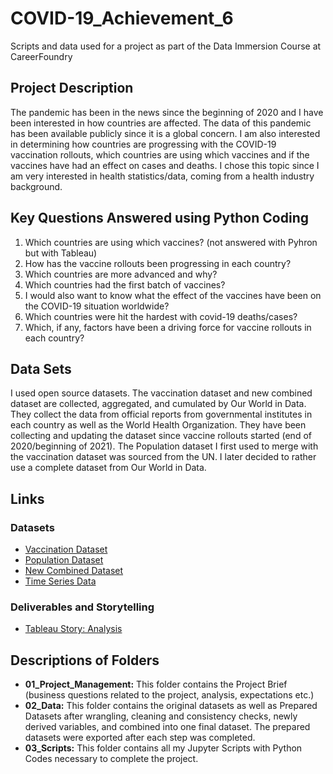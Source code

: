 # COVID-19_Achievement_6
Scripts and data used for a project as part of  the Data Immersion Course at CareerFoundry
## Project Description
The pandemic has been in the news since the beginning of 2020 and I have been interested in how countries are affected. The data of this pandemic has been available publicly since it is a global concern. I am also interested in determining how countries are progressing with the COVID-19 vaccination rollouts, which countries are using which vaccines and if the vaccines have had an effect on cases and deaths. I chose this topic since I am very interested in health statistics/data, coming from a health industry background.
## Key Questions Answered using Python Coding
1.	Which countries are using which vaccines? (not answered with Pyhron but with Tableau)
2.	How has the vaccine rollouts been progressing in each country?
3.	Which countries are more advanced and why?
4.	Which countries had the first batch of vaccines?
5.	I would also want to know what the effect of the vaccines have been on the COVID-19 situation worldwide?
6.	Which countries were hit the hardest with covid-19 deaths/cases?
7.	Which, if any, factors have been a driving force for vaccine rollouts in each country?
## Data Sets
I used open source datasets. The vaccination dataset and new combined dataset are collected, aggregated, and cumulated by Our World in Data. They collect the data from official reports from governmental institutes in each country as well as the World Health Organization. They have been collecting and updating the dataset since vaccine rollouts started (end of 2020/beginning of 2021). The Population dataset I first used to merge with the vaccination dataset was sourced from the UN. I later decided to rather use a complete dataset from Our World in Data.
## Links
### Datasets
- [Vaccination Dataset](https://www.kaggle.com/datasets/gpreda/covid-world-vaccination-progress/download)
- [Population Dataset](https://population.un.org/wpp/Download/Files/1_Indicators%20(Standard)/EXCEL_FILES/1_Population/WPP2019_POP_F01_1_TOTAL_POPULATION_BOTH_SEXES.xlsx)
- [New Combined Dataset](https://covid.ourworldindata.org/data/owid-covid-data.csv)
- [Time Series Data](https://data.nasdaq.com/data/BP/C02_EMMISSIONS_ZAF-carbon-dioxide-co2-emmissions-south-africa)
### Deliverables and Storytelling
- [Tableau Story: Analysis](https://public.tableau.com/app/profile/marilizedv/viz/Task6_7_COVID-19_Vaccination_Progress/COVID-19VaccinationProgress?publish=yes)
## Descriptions of Folders
- **01_Project_Management:** This folder contains the Project Brief (business questions related to the project, analysis, expectations etc.)
- **02_Data:** This folder contains the original datasets as well as Prepared Datasets after wrangling, cleaning and consistency checks, newly derived variables, and combined into one final dataset. The prepared datasets were exported after each step was completed.
- **03_Scripts:** This folder contains all my Jupyter Scripts with Python Codes necessary to complete the project.


